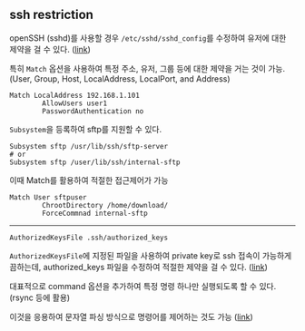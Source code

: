 ## ssh restriction

openSSH (sshd)를 사용할 경우 `/etc/sshd/sshd_config`를 수정하여 유저에 대한 제약을 걸 수 있다. ([link](https://www.ssh.com/ssh/sshd_config/))

특히 `Match` 옵션을 사용하여 특정 주소, 유저, 그룹 등에 대한 제약을 거는 것이 가능. (User, Group, Host, LocalAddress, LocalPort, and Address)

```
Match LocalAddress 192.168.1.101
        AllowUsers user1
        PasswordAuthentication no
```

`Subsystem`을 등록하여 sftp를 지원할 수 있다.

```
Subsystem sftp /usr/lib/ssh/sftp-server
# or
Subsystem sftp /user/lib/ssh/internal-sftp
```

이때 Match를 활용하여 적절한 접근제어가 가능

```
Match User sftpuser
        ChrootDirectory /home/download/
        ForceCommnad internal-sftp
```

---

```
AuthorizedKeysFile .ssh/authorized_keys
```

`AuthorizedKeysFile`에 지정된 파일을 사용하여 private key로 ssh 접속이 가능하게끔하는데, authorized_keys 파일을 수정하여 적절한 제약을 걸 수 있다. ([link](https://www.ssh.com/ssh/authorized_keys/openssh))

대표적으로 command 옵션을 추가하여 특정 명령 하나만 실행되도록 할 수 있다. (rsync 등에 활용)

이것을 응용하여 문자열 파싱 방식으로 명령어를 제어하는 것도 가능 ([link](http://at.magma-soft.at/sw/blog/posts/The_Only_Way_For_SSH_Forced_Commands/#thegrownuponly))